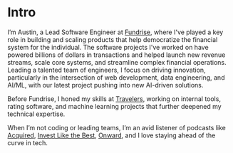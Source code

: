 # Intro

I’m Austin, a Lead Software Engineer at [Fundrise](https://fundrise.com), where I've played a key role in building and scaling products that help democratize the financial system for the individual. The software projects I've worked on have powered billions of dollars in transactions and helped launch new revenue streams, scale core systems, and streamline complex financial operations. Leading a talented team of engineers, I focus on driving innovation, particularly in the intersection of web development, data engineering, and AI/ML, with our latest project pushing into new AI-driven solutions.

Before Fundrise, I honed my skills at [Travelers](https://travelers.com), working on internal tools, rating software, and machine learning projects that further deepened my technical expertise.

When I’m not coding or leading teams, I’m an avid listener of podcasts like [Acquired](https://www.acquired.fm), [Invest Like the Best](https://joincolossus.com/series/invest-like-the-best/),  [Onward](https://fundrise.com/investor-update/695/view), and I love staying ahead of the curve in tech.
